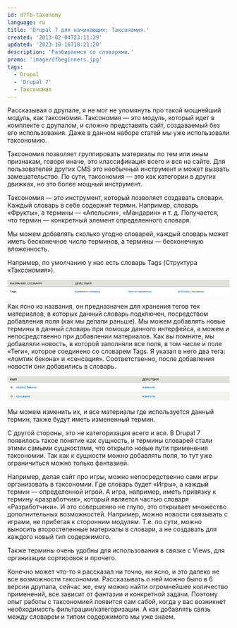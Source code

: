 ```yaml
---
id: d7fb-taxonomy
language: ru
title: 'Drupal 7 для начинающих: Таксономия.'
created: '2013-02-04T23:11:39'
updated: '2023-10-16T18:21:20'
description: 'Разбираемся со словарями.'
promo: 'image/dfbeginners.jpg'
tags:
  - Drupal
  - 'Drupal 7'
  - Таксономия
---
```


Рассказывая о друпале, я не мог не упомянуть про такой мощнейший модуль, как
таксономия. Таксономия — это модуль, который идет в комплекте с друпалом, и
сложно представить сайт, создаваемый без его использования. Даже в данном наборе
статей мы уже использовали таксономию.

Таксономия позволяет группировать материалы по тем или иным признакам, говоря
иначе, это классификация всего и вся на сайте. Для пользователей других CMS это
необычный инструмент и может вызвать замешательство. По сути, таксономия — это
как категории в других движках, но это более мощный инструмент.

Таксономия — это инструмент, который позволяет создавать словари. Каждый словарь
в себе содержит термин. Например, словарь «Фрукты», а термины — «Апельсин»,
«Мандарин» и т. д. Получается, что термин — конкретный элемент определенного
словаря.

Мы можем добавлять сколько угодно словарей, каждый словарь может иметь
бесконечное число терминов, а термины — бесконечную вложенность.

Например, по умолчанию у нас есть словарь Tags (Структура «Таксономия»).

![Словарь.](image/1.png)

Как ясно из названия, он предназначен для хранения тегов тех материалов, в которых данный словарь подключен, посредством добавления поля (как мы делали раньше). Мы можем добавлять новые термины в данный словарь при помощи данного интерфейса, а можем и непосредственно при добавлении материалов. Как вы помните, мы добавляли новость, в которой заполняли все поля, в том числе и поле «Теги», которое соединено со словарем Tags. Я указал в него два тега: «ломтик бекона» и «сенсация». Соответственно, после добавления новости они добавились в словарь.

![Созданные термины.](image/2.png)

Мы можем изменить их, и все материалы где используется данный термин, также
будут иметь измененный термин.

С другой стороны, это не категоризация всего и вся. В Drupal 7 появилось такое
понятие как сущность, и термины словарей стали этими самыми сущностями, что
открыло новые пути применения таксономии. Так как к сущности можно добавлять
поля, то тут уже ограничиться можно только фантазией.

Например, делая сайт про игры, можно непосредственно сами игры организовать в
таксономии. Где словарь будет «Игры», а каждый термин — определенной игрой. А
игра, например, иметь привязку к термину «разработчик», который является частью
словаря «Разработчики». И это совершенно не глупо, это открывает множество
дополнительных возможностей. Например, можно новости связывать с играми, не
прибегая к сторонним модулям. Т.е. по сути, можно выносить второстепенные
материалы в словари, а не создавать для каждого новый тип содержимого.

Также термины очень удобны для использования в связке с Views, для организации
сортировок и прочего.

Конечно может что-то я рассказал ни точно, ни ясно, и это далеко не все
возможности таксономии. Рассказывать о ней можно было в 6 версии друпала, сейчас
же, ему можно найти огромнейшее количество применений, все зависит от фантазии и
конкретной задачи. Поэтому опыт работы с таксономией появится сам сабой, когда у
вас возникнет необходимость фильтрации/категоризации. А как добавлять связь
между словарем и типом содержимого мы уже знаем.
